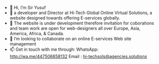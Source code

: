 - 👋 Hi, I’m Sir Yusuf
- 👀 a developer and Director at Hi-Tech Global Online Virtual Solutions, a website designed towards offering E-services globally.
- 🌱 The website is under development therefore invitation for coborations and team work are open for web-designers all over Europe, Asia, America, Africa, & Canada.
- 💞️ I’m looking to collaborate on an online E-services Web site management 
- 📫 Get in touch with me through:
        WhatsApp: http://wa.me/447506658132
        Email : hi-techsols@agencies.solutions

<!---
Hi-Techglobalonlinevirtualsolutions/Hi-Techglobalonlinevirtualsolutions is a ✨ special ✨ repository because its `README.md` (this file) appears on your GitHub profile.
You can click the Preview link to take a look at your changes.
--->
